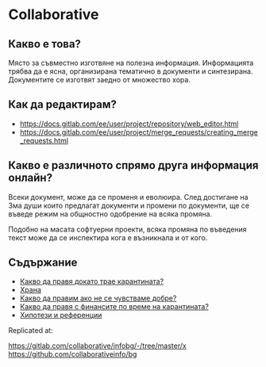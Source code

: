 # Collaborative

## Какво е това?

Място за съвместно изготвяне на полезна информация.
Информацията трябва да е ясна, организирана тематично в документи и синтезирана. 
Документите се изготвят заедно от множество хора.

## Как да редактирам?

- https://docs.gitlab.com/ee/user/project/repository/web_editor.html
- https://docs.gitlab.com/ee/user/project/merge_requests/creating_merge_requests.html

## Какво е различното спрямо друга информация онлайн?

Всеки документ, може да се променя и еволюира.
След достигане на 3ма души които предлагат документи и промени по документи,
ще се въведе режим на общностно одобрение на всяка промяна.

Подобно на масата софтуерни проекти, всяка промяна по въведения текст
може да се инспектира кога е възникнала и от кого.

## Съдържание

- [Какво да правя докато трае карантината?](./covid-19/living_quarantine.md)
- [Храна](./covid-19/cheap_food.md)
- [Какво да правим ако не се чувстваме добре?](./covid-19/discomfort_steps.md)
- [Какво да правя с финансите по време на карантината?](./covid-19/finance_quarantine.md)
- [Хипотези и референции](./covid-19/research)

Replicated at:

https://gitlab.com/collaborative/infobg/-/tree/master/x
https://github.com/collaborativeinfo/bg
